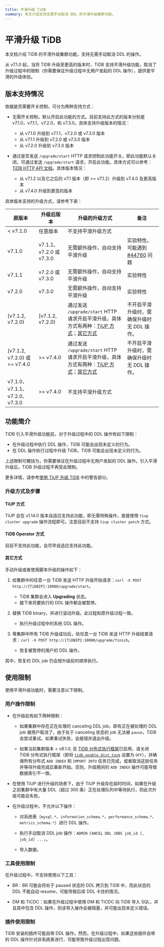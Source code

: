 ```yaml
---
title: 平滑升级 TiDB
summary: 本文介绍支持无需手动取消 DDL 的平滑升级集群功能。
---
```


# 平滑升级 TiDB

本文档介绍 TiDB 的平滑升级集群功能，支持无需手动取消 DDL 的操作。

从 v7.1.0 起，当将 TiDB 升级至更高的版本时，TiDB 支持平滑升级功能，取消了升级过程中的限制（你需要保证升级过程中无用户发起的 DDL 操作），提供更平滑的升级体验。

## 版本支持情况

依据是否需要开关控制，可分为两种支持方式：

* 无需开关控制，默认开启此功能的方式。目前支持此方式的版本分别是 v7.1.0，v7.1.1，v7.2.0，和 v7.3.0。具体支持升级版本的情况：
    * 从 v7.1.0 升级到 v7.1.1、v7.2.0 或 v7.3.0 版本
    * 从 v7.1.1 升级到 v7.2.0 或 v7.3.0 版本
    * 从 v7.2.0 升级到 v7.3.0 版本

* 通过是否发送 `/upgrade/start` HTTP 请求控制此功能开关。即此功能默认关闭，可通过发送 `/upgrade/start` 请求，开启此功能。具体方式可以参考：[TiDB HTTP API 文档](https://github.com/pingcap/tidb/blob/master/docs/tidb_http_api.md)。具体版本情况：
    * 从 v7.1.2 以及它之后的 v7.1 版本（即 >= v7.1.2）升级到 v7.4.0 及更高版本
    * 从 v7.4.0 升级到更高的版本

具体版本支持的升级方式，请参考下表：

| 原版本 | 升级后版本 | 升级的升级方式 | 备注 |
|------|--------|-------------|-------------|
| < v7.1.0  | 任意版本                  | 不支持平滑升级方式 | |
| v7.1.0    | v7.1.1、v7.2.0 或 v7.3.0  | 无需额外操作，自动支持平滑升级 | 实验特性。可能遇到 [#44760](https://github.com/pingcap/tidb/pull/44760) 问题 |
| v7.1.1    | v7.2.0 或 v7.3.0         | 无需额外操作，自动支持平滑升级 | 实验特性 |
| v7.2.0    | v7.3.0                   | 无需额外操作，自动支持平滑升级 | 实验特性 |
| [v7.1.2, v7.2.0)                     | [v7.1.2, v7.2.0) | 通过发送 `/upgrade/start` HTTP 请求开启平滑升级，具体方式有两种：[TiUP 方式](#tiup-方式)；[其它方式](#其它方式) | 不开启平滑升级时，需确保升级时无 DDL 操作。 |
| [v7.1.2, v7.2.0) 或 >= v7.4.0             | >= v7.4.0 | 通过发送 `/upgrade/start` HTTP 请求开启平滑升级，具体方式有两种：[TiUP 方式](#tiup-方式)；[其它方式](#其它方式)    | 不开启平滑升级时，需确保升级时无 DDL 操作。 |
| v7.1.0、v7.1.1、v7.2.0、v7.3.0     | >= v7.4.0 | 不支持平滑升级方式 | |

## 功能简介

TiDB 引入平滑升级功能前，对于升级过程中的 DDL 操作有如下限制：

- 在升级过程中执行 DDL 操作，TiDB 可能会出现未定义的行为。
- 在 DDL 操作执行过程中升级 TiDB，TiDB 可能会出现未定义的行为。

上述限制可概括为，你需要保证在升级过程中无用户发起的 DDL 操作。引入平滑升级后，TiDB 升级过程不再受此限制。

更多详情，请参考[使用 TiUP 升级 TiDB](/upgrade-tidb-using-tiup.md#使用-tiup-升级-tidb) 中的警告部分。

### 升级方式及步骤

#### TiUP 方式

TiUP 会在 v1.14.0 版本自适应支持此功能，即无需特殊操作，直接使用 `tiup cluster upgrade` 操作流程即可。注意目前不支持 `tiup cluster patch` 方式。

#### TiDB Operator 方式

目前不支持此功能，会尽早自适应支持此功能。

#### 其它方式

手动升级或者使用脚本升级的操作如下：

1. 给集群中的任意一台 TiDB 发送 HTTP 升级开始请求：`curl -X POST http://{TiDBIP}:10080/upgrade/start`。
   * TiDB 集群会进入 **Upgrading** 状态。
   * 接下来将要执行的 DDL 操作都会被暂停。

2. 替换 TiDB binary，并进行滚动升级。此过程和原升级过程一致。
   * 执行升级过程中的系统 DDL 操作。

3. 等集群中所有 TiDB 升级成功后，给任意一台 TiDB 发送 HTTP 升级结束请求：`curl -X POST http://{TiDBIP}:10080/upgrade/finish`。
   * 恢复被暂停的用户的 DDL 操作。

其中，恢复的 DDL job 仍会按升级前的顺序执行。

## 使用限制

使用平滑升级功能时，需要注意以下限制。

### 用户操作限制

* 在升级前有如下两种限制：

    * 如果集群中存在正在处理的 canceling DDL job，即有正在被处理的 DDL job 被用户取消了，由于处于 canceling 状态的 job 无法被 `pause`，TiDB 会尝试重试。如果重试失败，会报错并退出升级。

    * 如果当前集群版本 < v8.1.0, 且 [TiDB 分布式执行框架](/tidb-distributed-execution-framework.md)已启用，请关闭 TiDB 分布式执行框架（即将 [`tidb_enable_dist_task`](/system-variables.md#tidb_enable_dist_task-从-v710-版本开始引入) 设置为 `OFF`），并确保所有分布式 `ADD INDEX` 和 `IMPORT INTO` 任务已完成，或者取消这些任务并等待升级完成后重新开始。否则，升级期间的 `ADD INDEX` 操作可能导致数据索引不一致。

* 在使用 TiUP 进行升级的场景下，由于 TiUP 升级存在超时时间，如果在升级之前集群中有大量 DDL（超过 300 条）正在处理队列中等待执行，则此次升级可能会失败。

* 在升级过程中，不允许以下操作：

    * 对系统表（`mysql.*`、`information_schema.*`、`performance_schema.*`、`metrics_schema.*`）进行 DDL 操作。

    * 执行手动取消 DDL job 操作：`ADMIN CANCEL DDL JOBS job_id [, job_id] ...;`。

    * 导入数据。

### 工具使用限制

在升级过程中，不支持使用以下工具：

* BR：BR 可能会将处于 paused 状态的 DDL 拷贝到 TiDB 中，而此状态的 DDL 不能自动 resume，可能导致后续 DDL 卡住的情况。

* DM 和 TiCDC：如果在升级过程中使用 DM 和 TiCDC 向 TiDB 导入 SQL，并且其中包含 DDL 操作，则该导入操作会被阻塞，并可能出现未定义错误。

### 插件使用限制

TiDB 安装的插件可能自带 DDL 操作。然而，在升级过程中，如果这些插件自带的 DDL 操作针对非系统表进行，可能导致升级过程出现问题。